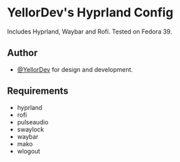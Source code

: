 # YellorDev's Hyprland Config

Includes Hyprland, Waybar and Rofi. Tested on Fedora 39.

## Author

- [@YellorDev](https://www.github.com/YellorDev) for design and development.

  
## Requirements

- hyprland
- rofi
- pulseaudio
- swaylock
- waybar
- mako
- wlogout


  
